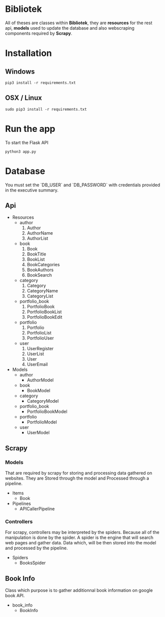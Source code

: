 # Bibliotek
All of theses are classes within **Bibliotek**, they are **resources** for the rest api, **models** used to update the database and also webscraping components required by **Scrapy**.

# Installation
## Windows
    pip3 install -r requirements.txt
## OSX / Linux
    sudo pip3 install -r requirements.txt

# Run the app
To start the Flask API

    python3 app.py

# Database

<aside class="notice">
You must set the `DB_USER` and `DB_PASSWORD` with credentials provided in the executive summary.
</aside>

## Api
- Resources
    - author
        1. Author
        2. AuthorName
        3. AuthorList
    - book
        1. Book
        2. BookTitle
        3. BookList
        4. BookCategories
        5. BookAuthors
        6. BookSearch
    - category
        1. Category
        2. CategoryName
        3. CategoryList
    - portfolio_book
        1. PortfolioBook
        2. PortfolioBookList
        3. PortfolioBookEdit
    - portfolio
        1. Portfolio
        2. PortfolioList
        3. PortfolioUser
    - user
        1. UserRegister
        2. UserList
        3. User
        4. UserEmail
- Models
    - author
        - AuthorModel
    - book
        - BookModel
    - category
        - CategoryModel
    - portfolio_book
        - PortfolioBookModel
    - portfolio
        - PortfolioModel
    - user
        - UserModel

## Scrapy
### Models
That are required by scrapy for storing and processing data gathered on websites.
They are Stored through the model and Processed through a pipeline.
- Items
    - Book
- Pipelines
    - APICallerPipeline

### Controllers
For scrapy, controllers may be interpreted by the spiders. Because all of the manipulation is done by the spider.
A spider is the engine that will search web pages and gather data. Data which, will be then stored into the model and processed by the pipeline.
- Spiders
    - BooksSpider

## Book Info
Class which purpose is to gather additionnal book information on google book API.
- book_info
    - BookInfo
